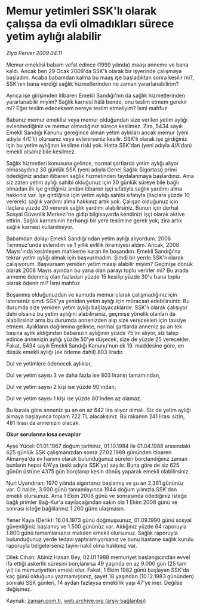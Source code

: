 # Memur yetimleri SSK'lı olarak çalışsa da evli olmadıkları sürece yetim aylığı alabilir

*Ziya Perver 2009.04.11*

<tr><td class="metin" colspan="2" style="padding-top: 20px; padding-left: 5px; padding-right: 10px;">Memur emeklisi babam vefat edince (1999 yılında) maaşı anneme ve bana kaldı. Ancak ben 29 Ocak 2009'da SSK'lı olarak bir işyerinde çalışmaya başladım. Acaba babamdan kalma bu maaş işe başladıktan sonra kesilir mi?, SSK'nın bana verdiği sağlık hizmetlerinden ne zaman yararlanabilirim?</td></tr><tr><td class="metin" colspan="2" style="padding-top: 20px; padding-left: 5px; padding-right: 10px;"><p> Ayrıca işe girişimden itibaren Emekli Sandığı'nın da sağlık hizmetlerinden yararlanabilir miyim? Sağlık karnesi hâlâ bende, onu teslim etmem gerekir mi? Eğer teslim edeceksem nereye teslim etmeliyim? İsmi mahfuz
<p> Babanız memur emeklisi veya memur olduğundan size verilen yetim aylığı evlenmediğiniz ve memur olmadığınız sürece kesilmez. Zira, 5434 sayılı Emekli Sandığı Kanunu gereğince alınan yetim aylıkları ancak memur (yeni adıyla 4/C'li) olursanız veya evlenirseniz kesilir. SSK'lı olarak işe girdiğiniz için bu yetim aylığının kesilme riski yok. Hatta SSK'dan (yeni adıyla 4/A'dan) emekli olsanız bile kesilmez.
<p> Sağlık hizmetleri konusuna gelince, normal şartlarda yetim aylığı alıyor olmasaydınız 30 günlük SSK (yeni adıyla Genel Sağlık Sigortası) primi ödediğiniz andan itibaren sağlık hizmetinden faydalanmaya başlardınız. Ama siz zaten yetim aylığı sahibi olduğunuz için 30 günlük süreye bile bağlı olmadan ilk işe girdiğiniz andan itibaren işçi sıfatıyla sağlık yardımı alma hakkınız var. İşe girdiğiniz için yetim aylığı sahibi sıfatıyla (ilaçlara yüzde 10 vererek) sağlık yardımı alma hakkınız artık yok. Çalışan olduğunuz için ilaçlara yüzde 20 vererek sağlık yardımı alabilirsiniz. Bunun için derhal Sosyal Güvenlik Merkezi'ne gidip bilgisayarda kendinizi işçi olarak aktive ettirin. Sağlık karnesinin herhangi bir yere teslimine gerek yok; zira artık sağlık karnesi kullanılmıyor.
<p> Babamdan dolayı Emekli Sandığı'ndan yetim aylığı alıyordum. 2006 Temmuz'unda evlendim ve 1 yıllık evlilik ikramiyesi aldım. Ancak, 2008 Mayıs'ında kesinleşen mahkeme kararı ile boşandım. Emekli Sandığı'na tekrar yetim aylığı almak için başvurmadım. Şimdi bir yerde SSK'lı olarak çalışıyorum. Başvursam yeniden yetim maaşı alabilir miyim? Geçmişe dönük olarak 2008 Mayıs ayından bu yana olan parayı toplu verirler mi? Bu arada anneme ödenmiş olan fazladan yüzde 15 kesilip yüzde 30'u bana toplu olarak ödenir mi? İsmi mahfuz
<p> Boşanmış olduğunuzdan ve kamuda memur olarak çalışmadığınız için isterseniz şimdi SGK'ya yeniden yetim aylığı için müracaat edebilirsiniz. Bu durumda size yeniden yetim aylığı bağlayacaklardır. SSK'lı olarak çalışıyor dahi olsanız bu yetim aylığını alabilirsiniz, geçmişe yönelik olanları da alabilirsiniz ama bu durumda annenizden alıp size verecekleri için tavsiye etmem. Aylıkların dağılımına gelince, normal şartlarda anneniz şu an tek başına aylık aldığından babanızın aylığının yüzde 75'ini alıyor, siz talep edince annenizin aylığı yüzde 50'ye düşecek, size de yüzde 25 verecekler. Fakat, 5434 sayılı Emekli Sandığı Kanunu'nun ek 19. maddesine göre, en düşük emekli aylığı (ek ödeme dahil) 803 liradır.
<p>Dul ve yetimlere ödenecek aylıklar,
<p> Dul ve yetim sayısı 3 ve daha fazla ise 803 liranın tamamından,
<p> Dul ve yetim sayısı 2 kişi ise yüzde 90'ından,
<p> Dul ve yetim sayısı 1 kişi ise yüzde 80'inden az olamaz.
<p> Bu kurala göre anneniz şu an en az 642 lira alıyor olmalı. Siz de yetim aylığı almaya başlayınca toplam 722 TL alacaksınız. Bu rakamın 241 lirası sizin, 481 lirası da annenizin olacak.
<p><b>Okur sorularına kısa cevaplar</b>
<p>Ayşe Yücel: 01.01.1967 doğum tarihiniz, 01.10.1984 ile 01.04.1988 arasındaki 625 günlük SSK çalışmanızdan sonra 27.02.1989 gününden itibaren Almanya'da ev hanımı olarak bulunduğunuz süreleri borçlandığınız zaman bunların hepsi 4/A'ya (eski adıyla SSK'ya) sayılır. Buna göre de siz 625 günün üstüne 4375 gün borçlanıp kesin dönüş yaparak emekli olabilirsiniz.
<p>Nuri Uyandıran: 1970 yılında sigortanız başlamış ve şu an 2.361 gününüz var. O halde, 3.600 günü tamamlayınca 1944 doğum yılınızla SSK'dan emekli olursunuz. Ama 1 Ekim 2008 günü ve sonrasında ödediğiniz isteğe bağlı primler Bağ-Kur'a sayılacağından sakın ola 1 Ekim 2008 günü ve sonrası isteğe bağlılarınız 1.260 güne ulaşmasın.
<p>Yener Kaya (Derik): 16.04.1973 günü doğmuşsunuz, 01.09.1990 günü sosyal güvenliğiniz başlamış ve 1.500 gününüz var. Aldığınız yüzde 64 raporuyla 1.800 günü tamamlarsanız malulen emekli olursunuz. Sağlık raporuyla bulunduğunuz yerde tedavi yaptıramıyorsanız ve bunu hastane sağlık kurulu raporuyla belgelerseniz tayin-nakil olma hakkınız var.
<p>Dilek Cihan: Abiniz Hasan Bey, 02.01.1988 memuriyet başlangıcından evvel ifa ettiği askerlik süresini borçlanırsa 49 yaşında en az 9.000 gün (25 tam yıl) ile memuriyetten emekli olur. Fakat, 1 Ekim 1982 günü başlayan SSK'da kaç günü olduğunu yazmamışsınız, şayet 18 yaşından (10.12.1983 gününden) sonraki SSK günleri, 14 aydan fazlaysa emeklilik yaşı 47'ye iner. Değilse değişmez.<br/></p></p></p></p></p></p></p></p></p></p></p></p></p></p></p></td></tr>

Kaynak: [zaman.com.tr](http://zaman.com.tr/yazar.do?yazino=836173), [web.archive.org (arşiv bağlantısı)](http://web.archive.org/web/20090412082724/http://www.zaman.com.tr:80/yazar.do?yazino=836173)
